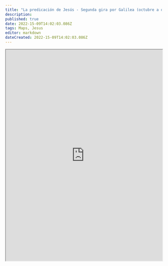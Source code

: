 ```yaml
---
title: "La predicación de Jesús - Segunda gira por Galilea (octubre a diciembre de 28)"
description: 
published: true
date: 2022-15-09T14:02:03.086Z
tags: Maps, Jesus
editor: markdown
dateCreated: 2022-15-09T14:02:03.086Z
---
```



<iframe src="https://www.google.com/maps/d/embed?mid=1W_b94OyBsf7Yuot9MeYHvzRo8O046Cc&ehbc=2E312F" width="100%" height="680px"></iframe>